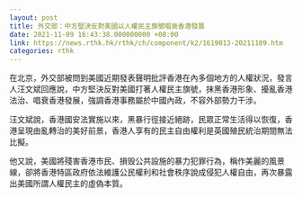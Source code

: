 ```yaml
---
layout: post
title: 外交部：中方堅決反對美國以人權民主旗號唱衰香港發展
date: 2021-11-09 16:43:38.000000000 +08:00
link: https://news.rthk.hk/rthk/ch/component/k2/1619013-20211109.htm
categories: rthk
---
```


在北京，外交部被問到美國近期發表聲明批評香港在內多個地方的人權狀況，發言人汪文斌回應說，中方堅決反對美國打著人權民主旗號，抹黑香港形象、擾亂香港法治、唱衰香港發展，強調香港事務屬於中國內政，不容外部勢力干涉。

汪文斌說，香港國安法實施以來，黑暴行徑接近絕跡，民眾正常生活得以恢復，香港呈現由亂轉治的美好前景，香港人享有的民主自由權利是英國殖民統治期間無法比擬。

他又說，美國將殘害香港市民、損毁公共設施的暴力犯罪行為，稱作美麗的風景線，卻將香港特區政府依法維護公民權利和社會秩序說成侵犯人權自由，再次暴露出美國所謂人權民主的虛偽本質。
